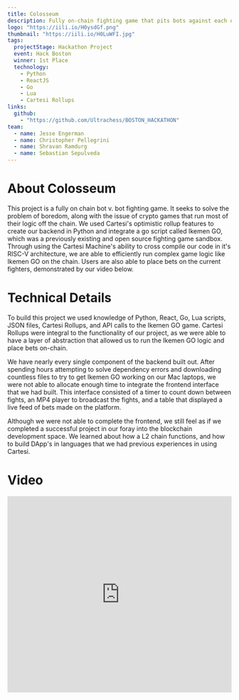 ```yaml
---
title: Colosseum
description: Fully on-chain fighting game that pits bots against each other and allows viewers to place bets.
logo: "https://iili.io/H0ysdGf.png"
thumbnail: "https://iili.io/H0LuWFI.jpg"
tags:
  projectStage: Hackathon Project
  event: Hack Boston
  winner: 1st Place
  technology:
    - Python
    - ReactJS
    - Go
    - Lua
    - Cartesi Rollups
links:
  github:
    - "https://github.com/Ultrachess/BOSTON_HACKATHON"
team:
  - name: Jesse Engerman
  - name: Christopher Pellegrini
  - name: Shravan Ramdurg
  - name: Sebastian Sepulveda
---
```


# About Colosseum

This project is a fully on chain bot v. bot fighting game. It seeks to solve the problem of boredom, along with the issue of crypto games that run most of their logic off the chain. We used Cartesi's optimistic rollup features to create our backend in Python and integrate a go script called Ikemen GO, which was a previously existing and open source fighting game sandbox. Through using the Cartesi Machine's ability to cross compile our code in it's RISC-V architecture, we are able to efficiently run complex game logic like Ikemen GO on the chain. Users are also able to place bets on the current fighters, demonstrated by our video below.

# Technical Details

To build this project we used knowledge of Python, React, Go, Lua scripts, JSON files, Cartesi Rollups, and API calls to the Ikemen GO game. Cartesi Rollups were integral to the functionality of our project, as we were able to have a layer of abstraction that allowed us to run the Ikemen GO logic and place bets on-chain.

We have nearly every single component of the backend built out. After spending hours attempting to solve dependency errors and downloading countless files to try to get Ikemen GO working on our Mac laptops, we were not able to allocate enough time to integrate the frontend interface that we had built. This interface consisted of a timer to count down between fights, an MP4 player to broadcast the fights, and a table that displayed a live feed of bets made on the platform.

Although we were not able to complete the frontend, we still feel as if we completed a successful project in our foray into the blockchain development space. We learned about how a L2 chain functions, and how to build DApp's in languages that we had previous experiences in using Cartesi.

# Video

<iframe width="100%" height="440" src="https://www.youtube.com/embed/fF2HKRocE60" title="YouTube video player" frameborder="0" allow="accelerometer; autoplay; clipboard-write; encrypted-media; gyroscope; picture-in-picture; web-share" allowfullscreen></iframe>
